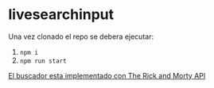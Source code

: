 # livesearchinput

Una vez clonado el repo se debera ejecutar:

1. ` npm i `
2. ` npm run start `


[El buscador esta implementado con The Rick and Morty API](https://rickandmortyapi.com/)
